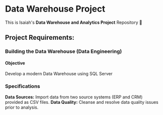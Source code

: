 # Data Warehouse Project

This is Isaiah's **Data Warehouse and Analytics Project** Repository 🥳

## Project Requirements:
### Building the Data Warehouse (Data Engineering)

#### Objective
Develop a modern Data Warehouse using SQL Server

### Specifications
**Data Sources:** Import data from two source systems (ERP and CRM) provided as CSV files.
**Data Quality:** Cleanse and resolve data quality issues prior to analysis.

